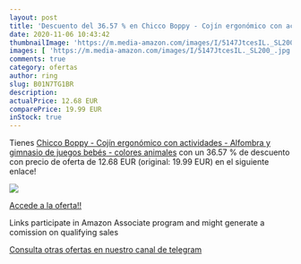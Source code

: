 ```yaml
---
layout: post
title: 'Descuento del 36.57 % en Chicco Boppy - Cojín ergonómico con acti'
date: 2020-11-06 10:43:42
thumbnailImage: 'https://m.media-amazon.com/images/I/5147JtcesIL._SL200_.jpg'
images: [ 'https://m.media-amazon.com/images/I/5147JtcesIL._SL200_.jpg' ]
comments: true
category: ofertas
author: ring
slug: B01N7TG1BR
description:
actualPrice: 12.68 EUR
comparePrice: 19.99 EUR
inStock: true
---
```


Tienes [Chicco Boppy - Cojín ergonómico con actividades - Alfombra y gimnasio de juegos bebés - colores animales](https://www.amazon.es/dp/B01N7TG1BR/?tag=redken-21) con un 36.57 % de descuento con precio de oferta de 12.68 EUR (original: 19.99 EUR) en el siguiente enlace!

[![](https://m.media-amazon.com/images/I/5147JtcesIL._SL200_.jpg)](https://www.amazon.es/dp/B01N7TG1BR/?tag=redken-21)

[Accede a la oferta!!](https://www.amazon.es/dp/B01N7TG1BR/?tag=redken-21)

Links participate in Amazon Associate program and might generate a comission on qualifying sales

[Consulta otras ofertas en nuestro canal de telegram](https://t.me/s/ofertas25)
